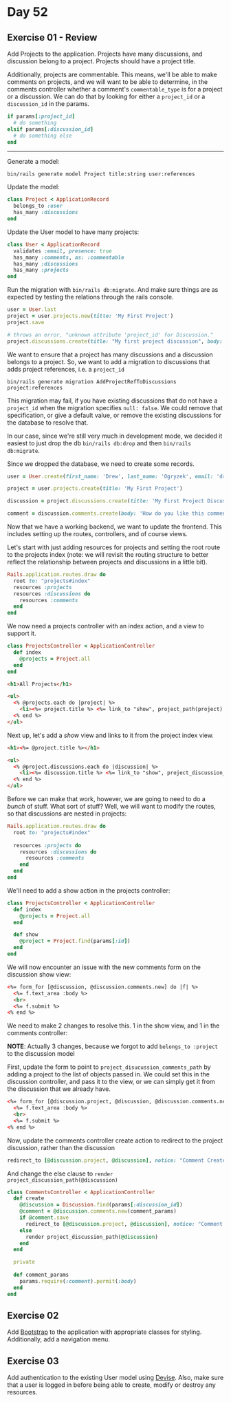 # Day 52

## Exercise 01 - Review
  
Add Projects to the application. Projects have many discussions, and discussion belong to a project. Projects should have a project title. 
  
Additionally, projects are commentable. This means, we'll be able to make comments on projects, and we will want to be able to determine, in the comments controller whether a comment's `commentable_type` is for a project or a discussion. We can do that by looking for either a `project_id` or a `discussion_id` in the params.  
  
```ruby
if params[:project_id]
  # do something
elsif params[:discussion_id]
  # do something else
end
```

---

Generate a model: 

```
bin/rails generate model Project title:string user:references
```

Update the model:
```ruby
class Project < ApplicationRecord
  belongs_to :user
  has_many :discussions
end

```

Update the User model to have many projects:

```ruby
class User < ApplicationRecord
  validates :email, presence: true
  has_many :comments, as: :commentable
  has_many :discussions
  has_many :projects
end
```

Run the migration with `bin/rails db:migrate`. And make sure things are as expected by testing the relations through the rails console.

```ruby
user = User.last
project = user.projects.new(title: 'My First Project')
project.save

# throws an error, "unknown attribute 'project_id' for Discussion."
project.discussions.create(title: "My first project discussion", body: "What is this project about anyway?")
```

We want to ensure that a project has many discussions and a discussion belongs to a project. So, we want to add a migration to discussions that adds project references, i.e. a `project_id`

```
bin/rails generate migration AddProjectRefToDiscussions project:references
```

This migration may fail, if you have existing discussions that do not have a `project_id` when the migration specifies `null: false`. We could remove that specification, or give a default value, or remove the existing discussions for the database to resolve that.  
  
In our case, since we're still very much in development mode, we decided it easiest to just drop the db `bin/rails db:drop` and then `bin/rails db:migrate`.  
  
Since we dropped the database, we need to create some records.

```ruby
user = User.create(first_name: 'Drew', last_name: 'Ogryzek', email: 'drew@compsci.academy')

project = user.projects.create(title: 'My First Project')

discussion = project.discussions.create(title: 'My First Project Discussion', body: 'What is this project about anyway?', user_id: project.user_id)

comment = discussion.comments.create(body: 'How do you like this comment?')
```

Now that we have a working backend, we want to update the frontend. This includes setting up the routes, controllers, and of course views.  
  
Let's start with just adding resources for projects and setting the root route to the projects index (note: we will revisit the routing structure to better reflect the relationship between projects and discussions in a little bit).

```ruby
Rails.application.routes.draw do
  root to: "projects#index"
  resources :projects 
  resources :discussions do
    resources :comments
  end
end
```

We now need a projects controller with an index action, and a view to support it.

```ruby
class ProjectsController < ApplicationController
  def index
    @projects = Project.all
  end
end

```

```html
<h1>All Projects</h1>

<ul>
  <% @projects.each do |project| %>
    <li><%= project.title %> <%= link_to "show", project_path(project) %>
  <% end %>
</ul>

```

Next up, let's add a _show_ view and links to it from the project index view.

```html
<h1><%= @project.title %></h1>

<ul>
  <% @project.discussions.each do |discussion| %>
    <li><%= discussion.title %> <%= link_to "show", project_discussion_path([@project, discussion]) %></li>
  <% end %>
</ul>

```

Before we can make that work, however, we are going to need to do a _bunch_ of stuff. What sort of stuff? Well, we will want to modify the routes, so that discussions are nested in projects:

```ruby
Rails.application.routes.draw do
  root to: "projects#index"
  
  resources :projects do
    resources :discussions do
      resources :comments
    end
  end
end

```

We'll need to add a show action in the projects controller:

```ruby
class ProjectsController < ApplicationController
  def index
    @projects = Project.all
  end

  def show
    @project = Project.find(params[:id])
  end
end
```

We will now encounter an issue with the new comments form on the discussion show view:

```html
<%= form_for [@discussion, @discussion.comments.new] do |f| %>
  <%= f.text_area :body %> 
  <br>
  <%= f.submit %> 
<% end %> 
```

We need to make 2 changes to resolve this. 1 in the show view, and 1 in the comments controller:  
  
**NOTE**: Actually 3 changes, because we forgot to add `belongs_to :project` to the discussion model
  
First, update the form to point to `project_disucussion_comments_path` by adding a project to the list of objects passed in. We could set this in the discussion controller, and pass it to the view, or we can simply get it from the discussion that we already have.

```html
<%= form_for [@discussion.project, @discussion, @discussion.comments.new] do |f| %>
  <%= f.text_area :body %> 
  <br>
  <%= f.submit %> 
<% end %> 
```

Now, update the comments controller create action to redirect to the project discussion, rather than the discussion

```ruby
redirect_to [@discussion.project, @discussion], notice: "Comment Created"
```
And change the else clause to `render project_discussion_path(@discussion)`
```ruby
class CommentsController < ApplicationController
  def create
    @discussion = Discussion.find(params[:discussion_id])
    @comment = @discussion.comments.new(comment_params)
    if @comment.save
      redirect_to [@discussion.project, @discussion], notice: "Comment Created"
    else
      render project_discussion_path(@discussion)
    end
  end

  private
  
  def comment_params
    params.require(:comment).permit(:body)
  end
end
```

## Exercise 02

Add [Bootstrap](https://getbootstrap.com/) to the application with appropriate classes for styling. Additionally, add a navigation menu.  
  
## Exercise 03  
  
Add authentication to the existing User model using [Devise](https://github.com/heartcombo/devise/wiki/How-To:-Change-an-already-existing-table-to-add-devise-required-columns). Also, make sure that a user is logged in before being able to create, modify or destroy any resources.  
  